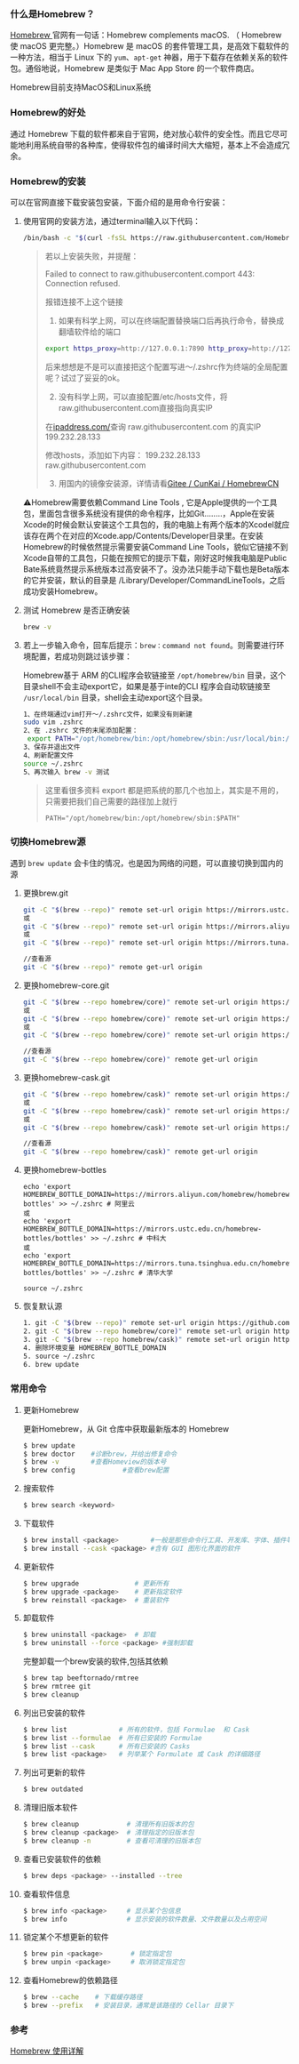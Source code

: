 ### 什么是Homebrew？

[Homebrew ](https://brew.sh/index_zh-cn.html)官网有一句话：Homebrew complements macOS. （ Homebrew 使 macOS 更完整。）Homebrew 是 macOS 的套件管理工具，是高效下载软件的一种方法，相当于 Linux 下的 `yum`、`apt-get` 神器，用于下载存在依赖关系的软件包。通俗地说，Homebrew 是类似于 Mac App Store 的一个软件商店。

Homebrew目前支持MacOS和Linux系统

### Homebrew的好处

通过 Homebrew 下载的软件都来自于官网，绝对放心软件的安全性。而且它尽可能地利用系统自带的各种库，使得软件包的编译时间大大缩短，基本上不会造成冗余。

### Homebrew的安装

可以在官网直接下载安装包安装，下面介绍的是用命令行安装：

1. 使用官网的安装方法，通过terminal输入以下代码：

   ```bash
   /bin/bash -c "$(curl -fsSL https://raw.githubusercontent.com/Homebrew/install/HEAD/install.sh)"
   ```

   >若以上安装失败，并提醒：
   >
   >Failed to connect to raw.githubusercontent.comport 443: Connection refused.
   >
   >报错连接不上这个链接
   >
   >1. 如果有科学上网，可以在终端配置替换端口后再执行命令，替换成翻墙软件给的端口
   >
   >   ```bash
   >   export https_proxy=http://127.0.0.1:7890 http_proxy=http://127.0.0.1:7890 all_proxy=socks5://127.0.0.1:7890
   >   ```
   >
   >   后来想想是不是可以直接把这个配置写进～/.zshrc作为终端的全局配置呢？试过了妥妥的ok。
   >
   >2. 没有科学上网，可以直接配置/etc/hosts文件，将raw.githubusercontent.com直接指向真实IP
   >
   >  在[ipaddress.com/](https://www.ipaddress.com)查询 raw.githubusercontent.com 的真实IP 199.232.28.133 
   >
   >  修改hosts，添加如下内容： 199.232.28.133  raw.githubusercontent.com
   >
   >3. 用国内的镜像安装源，详情请看[Gitee / CunKai / HomebrewCN](https://link.zhihu.com/?target=https%3A//gitee.com/cunkai/HomebrewCN)

   ⚠️Homebrew需要依赖Command Line Tools , 它是Apple提供的一个工具包，里面包含很多系统没有提供的命令程序，比如Git........，Apple在安装Xcode的时候会默认安装这个工具包的，我的电脑上有两个版本的Xcodel就应该存在两个在对应的Xcode.app/Contents/Developer目录里。在安装Homebrew的时候依然提示需要安装Command Line Tools，貌似它链接不到Xcode自带的工具包，只能在按照它的提示下载，刚好这时候我电脑是Public Bate系统竟然提示系统版本过高安装不了。没办法只能手动下载也是Beta版本的它并安装，默认的目录是 /Library/Developer/CommandLineTools，之后成功安装Homebrew。

2. 测试 Homebrew 是否正确安装

   ```bash
   brew -v
   ```

3. 若上一步输入命令，回车后提示：`brew：command not found`。则需要进行环境配置，若成功则跳过该步骤：

   Homebrew基于 ARM 的CLI程序会软链接至 `/opt/homebrew/bin` 目录，这个目录shell不会主动export它，如果是基于inte的CLI 程序会自动软链接至 `/usr/local/bin` 目录，shell会主动export这个目录。

   ```bash
   1、在终端通过vim打开～/.zshrc文件，如果没有则新建
   sudo vim .zshrc  
   2、在 .zshrc 文件的末尾添加配置：
    export PATH="/opt/homebrew/bin:/opt/homebrew/sbin:/usr/local/bin:/usr/bin:/bin:/usr/sbin:/sbin:$PATH"
   3、保存并退出文件
   4、刷新配置文件
   source ~/.zshrc
   5、再次输入 brew -v 测试
   
   ```
   
   >这里看很多资料 export 都是把系统的那几个也加上，其实是不用的，只需要把我们自己需要的路径加上就行
   >
   >`PATH="/opt/homebrew/bin:/opt/homebrew/sbin:$PATH"`

### 切换Homebrew源

遇到 `brew update` 会卡住的情况，也是因为网络的问题，可以直接切换到国内的源

1. 更换brew.git

   ```bash
   git -C "$(brew --repo)" remote set-url origin https://mirrors.ustc.edu.cn/brew.git # 中科大
   或
   git -C "$(brew --repo)" remote set-url origin https://mirrors.aliyun.com/homebrew/brew.git # 阿里巴巴
   或
   git -C "$(brew --repo)" remote set-url origin https://mirrors.tuna.tsinghua.edu.cn/git/homebrew/brew.git # 清华大学
   ```

   ```bash
   //查看源
   git -C "$(brew --repo)" remote get-url origin 
   ```

   

2. 更换homebrew-core.git

   ```bash
   git -C "$(brew --repo homebrew/core)" remote set-url origin https://mirrors.ustc.edu.cn/homebrew-core.git # 中科大
   或
   git -C "$(brew --repo homebrew/core)" remote set-url origin https://mirrors.aliyun.com/homebrew/homebrew-core.git # 阿里巴巴
   或
   git -C "$(brew --repo homebrew/core)" remote set-url origin https://mirrors.tuna.tsinghua.edu.cn/git/homebrew/homebrew-core.git # 清华大学
   ```

   ```bash
   //查看源
   git -C "$(brew --repo homebrew/core)" remote get-url origin
   ```

   

3. 更换homebrew-cask.git

   ```bash
   git -C "$(brew --repo homebrew/cask)" remote set-url origin https://mirrors.ustc.edu.cn/homebrew-cask.git # 中科大
   或
   git -C "$(brew --repo homebrew/cask)" remote set-url origin https://mirrors.aliyun.com/homebrew/homebrew-cask.git # 阿里巴巴
   或
   git -C "$(brew --repo homebrew/cask)" remote set-url origin https://mirrors.tuna.tsinghua.edu.cn/git/homebrew/homebrew-cask.git # 清华大学
   ```

   ```bash
   //查看源
   git -C "$(brew --repo homebrew/cask)" remote get-url origin
   ```

   

4. 更换homebrew-bottles

   ```text
   echo 'export HOMEBREW_BOTTLE_DOMAIN=https://mirrors.aliyun.com/homebrew/homebrew-bottles' >> ~/.zshrc # 阿里云
   或
   echo 'export HOMEBREW_BOTTLE_DOMAIN=https://mirrors.ustc.edu.cn/homebrew-bottles/bottles' >> ~/.zshrc # 中科大
   或
   echo 'export HOMEBREW_BOTTLE_DOMAIN=https://mirrors.tuna.tsinghua.edu.cn/homebrew-bottles/bottles' >> ~/.zshrc # 清华大学
   
   source ~/.zshrc
   ```

5. 恢复默认源

   ```bash
   1. git -C "$(brew --repo)" remote set-url origin https://github.com/Homebrew/brew.git
   2. git -C "$(brew --repo homebrew/core)" remote set-url origin https://github.com/Homebrew/homebrew-core.git
   3. git -C "$(brew --repo homebrew/cask)" remote set-url origin https://github.com/Homebrew/homebrew-cask.git
   4. 删除环境变量 HOMEBREW_BOTTLE_DOMAIN
   5. source ~/.zshrc
   6. brew update
   ```

   

### 常用命令

1. 更新Homebrew

   更新Homebrew，从 Git 仓库中获取最新版本的 Homebrew

   ```bash
   $ brew update 
   $ brew doctor    #诊断brew，并给出修复命令
   $ brew -v        #查看Homeview的版本号
   $ brew config            #查看brew配置
   ```

2. 搜索软件

   ```bash
   $ brew search <keyword>  
   ```

3. 下载软件

   ```bash
   $ brew install <package>        #一般是那些命令行工具、开发库、字体、插件等
   $ brew install --cask <package> #含有 GUI 图形化界面的软件
   ```

4. 更新软件

   ```bash
   $ brew upgrade              # 更新所有
   $ brew upgrade <package>    # 更新指定软件
   $ brew reinstall <package>  # 重装软件
   ```

5. 卸载软件

   ```bash
   $ brew uninstall <package>  # 卸载
   $ brew uninstall --force <package> #强制卸载
   ```

   完整卸载一个brew安装的软件,包括其依赖

   ```bash
   $ brew tap beeftornado/rmtree
   $ brew rmtree git
   $ brew cleanup
   ```

6. 列出已安装的软件

   ```bash
   $ brew list             # 所有的软件，包括 Formulae  和 Cask
   $ brew list --formulae  # 所有已安装的 Formulae
   $ brew list --cask      # 所有已安装的 Casks
   $ brew list <package>   # 列举某个 Formulate 或 Cask 的详细路径
   ```

7. 列出可更新的软件

   ```bash
   $ brew outdated
   ```

8. 清理旧版本软件

   ```bash
   $ brew cleanup            # 清理所有旧版本的包
   $ brew cleanup <package>  # 清理指定的旧版本包
   $ brew cleanup -n         # 查看可清理的旧版本包
   ```

9. 查看已安装软件的依赖

   ```bash
   $ brew deps <package> --installed --tree
   ```

10. 查看软件信息

    ```bash
    $ brew info <package>     # 显示某个包信息
    $ brew info               # 显示安装的软件数量、文件数量以及占用空间
    ```

11. 锁定某个不想更新的软件

    ```bash
    $ brew pin <package>       # 锁定指定包
    $ brew unpin <package>     # 取消锁定指定包
    ```

12. 查看Homebrew的依赖路径

    ```bash
    $ brew --cache    # 下载缓存路径
    $ brew --prefix   # 安装目录，通常是该路径的 Cellar 目录下
    ```



### 参考

[Homebrew 使用详解](https://zhuanlan.zhihu.com/p/30704752)